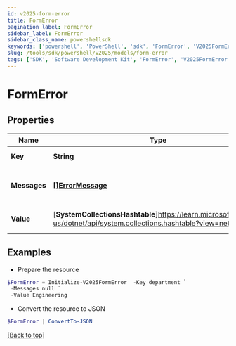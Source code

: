 ```yaml
---
id: v2025-form-error
title: FormError
pagination_label: FormError
sidebar_label: FormError
sidebar_class_name: powershellsdk
keywords: ['powershell', 'PowerShell', 'sdk', 'FormError', 'V2025FormError'] 
slug: /tools/sdk/powershell/v2025/models/form-error
tags: ['SDK', 'Software Development Kit', 'FormError', 'V2025FormError']
---
```



# FormError

## Properties

Name | Type | Description | Notes
------------ | ------------- | ------------- | -------------
**Key** | **String** | Key is the technical key | [optional] 
**Messages** | [**[]ErrorMessage**](error-message) | Messages is a list of web.ErrorMessage items | [optional] 
**Value** | [**SystemCollectionsHashtable**]https://learn.microsoft.com/en-us/dotnet/api/system.collections.hashtable?view=net-9.0 | Value is the value associated with a Key | [optional] 

## Examples

- Prepare the resource
```powershell
$FormError = Initialize-V2025FormError  -Key department `
 -Messages null `
 -Value Engineering
```

- Convert the resource to JSON
```powershell
$FormError | ConvertTo-JSON
```


[[Back to top]](#) 


